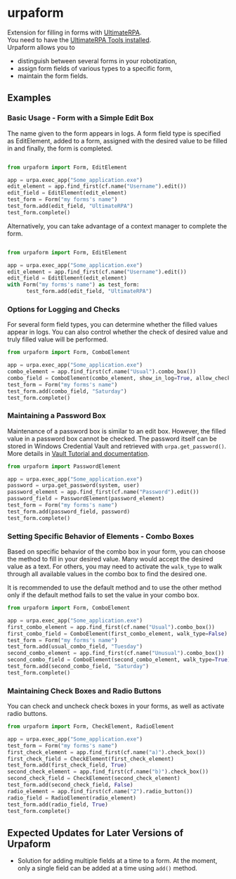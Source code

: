 # urpaform

Extension for filling in forms with [UltimateRPA](https://www.ultimaterpa.com).  
You need to have the [UltimateRPA Tools installed](https://www.ultimaterpa.com/documentation/_install.html).  
Urpaform allows you to   
- distinguish between several forms in your robotization, 
- assign form fields of various types to a specific form,
- maintain the form fields.


## Examples 

### Basic Usage - Form with a Simple Edit Box

The name given to the form appears in logs. A form field type is specified 
as EditElement, added to a form, assigned with the desired value to be filled in 
and finally, the form is completed.

```python

from urpaform import Form, EditElement

app = urpa.exec_app("Some_application.exe")
edit_element = app.find_first(cf.name("Username").edit())
edit_field = EditElement(edit_element)
test_form = Form("my forms's name")
test_form.add(edit_field, "UltimateRPA")
test_form.complete()
```
Alternatively, you can take advantage of a context manager to complete the form.

```python

from urpaform import Form, EditElement

app = urpa.exec_app("Some_application.exe")
edit_element = app.find_first(cf.name("Username").edit())
edit_field = EditElement(edit_element)
with Form("my forms's name") as test_form:
      test_form.add(edit_field, "UltimateRPA")
```

### Options for Logging and Checks

For several form field types, you can determine whether the filled values 
appear in logs. You can also control whether the check of desired value and truly filled 
value will be performed. 

```python
from urpaform import Form, ComboElement

app = urpa.exec_app("Some_application.exe")
combo_element = app.find_first(cf.name("Usual").combo_box())
combo_field = ComboElement(combo_element, show_in_log=True, allow_check=False)
test_form = Form("my forms's name")
test_form.add(combo_field, "Saturday")
test_form.complete()
```

### Maintaining a Password Box

Maintenance of a password box is similar to an edit box. However, the filled 
value in a password box cannot be checked. The password itself can be stored in 
Windows Credential Vault and retrieved with `urpa.get_password()`. More details 
in [Vault Tutorial and documentation](https://www.ultimaterpa.com/documentation/_vault.html).

```python
from urpaform import PasswordElement

app = urpa.exec_app("Some_application.exe")
password = urpa.get_password(system, user)
password_element = app.find_first(cf.name("Password").edit())
password_field = PasswordElement(password_element)
test_form = Form("my forms's name")
test_form.add(password_field, password)
test_form.complete()
```


### Setting Specific Behavior of Elements - Combo Boxes

Based on specific behavior of the combo box in your form, you can choose the method 
to fill in your desired value. Many would accept the desired value as a text. For others,
you may need to activate the `walk_type` to walk through all available values in the 
combo box to find the desired one.

It is recommended to use the default method and to use the other method only if the 
default method fails to set the value in your combo box.

```python
from urpaform import Form, ComboElement

app = urpa.exec_app("Some_application.exe")
first_combo_element = app.find_first(cf.name("Usual").combo_box())
first_combo_field = ComboElement(first_combo_element, walk_type=False)
test_form = Form("my forms's name")
test_form.add(usual_combo_field, "Tuesday")
second_combo_element = app.find_first(cf.name("Unusual").combo_box())
second_combo_field = ComboElement(second_combo_element, walk_type=True)
test_form.add(second_combo_field, "Saturday")
test_form.complete()
```


###  Maintaining Check Boxes and Radio Buttons

You can check and uncheck check boxes in your forms, as well as activate radio buttons.

```python
from urpaform import Form, CheckElement, RadioElement

app = urpa.exec_app("Some_application.exe")
test_form = Form("my forms's name")
first_check_element = app.find_first(cf.name("a)").check_box())
first_check_field = CheckElement(first_check_element)
test_form.add(first_check_field, True)
second_check_element = app.find_first(cf.name("b)").check_box())
second_check_field = CheckElement(second_check_element)
test_form.add(second_check_field, False)
radio_element = app.find_first(cf.name("2").radio_button())
radio_field = RadioElement(radio_element)
test_form.add(radio_field, True)
test_form.complete()
```

## Expected Updates for Later Versions of Urpaform

- Solution for adding multiple fields at a time to a form. At the moment, 
only a single field can be added at a time using `add()` method. 